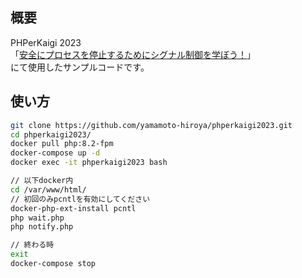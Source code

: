 ## 概要

PHPerKaigi 2023  
「[安全にプロセスを停止するためにシグナル制御を学ぼう！](https://fortee.jp/phperkaigi-2023/proposal/b9414c59-cb8f-4654-84c7-ade44744295e)」  
にて使用したサンプルコードです。  

## 使い方

```bash
git clone https://github.com/yamamoto-hiroya/phperkaigi2023.git
cd phperkaigi2023/
docker pull php:8.2-fpm
docker-compose up -d
docker exec -it phperkaigi2023 bash

// 以下docker内
cd /var/www/html/
// 初回のみpcntlを有効にしてください
docker-php-ext-install pcntl
php wait.php
php notify.php

// 終わる時
exit
docker-compose stop
```
